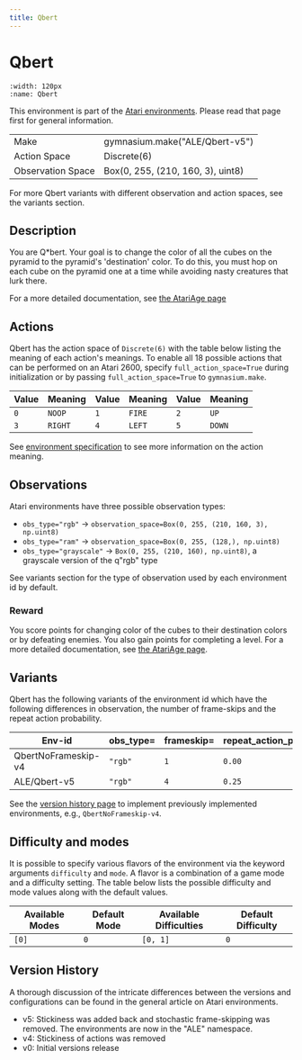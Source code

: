 ```yaml
---
title: Qbert
---
```


# Qbert

```{figure} ../_static/videos/environments/qbert.gif
:width: 120px
:name: Qbert
```

This environment is part of the <a href='..'>Atari environments</a>. Please read that page first for general information.

|                   |                                   |
|-------------------|-----------------------------------|
| Make              | gymnasium.make("ALE/Qbert-v5")    |
| Action Space      | Discrete(6)                       |
| Observation Space | Box(0, 255, (210, 160, 3), uint8) |

For more Qbert variants with different observation and action spaces, see the variants section.

## Description

You are Q*bert. Your goal is to change the color of all the cubes on the pyramid to the pyramid's 'destination' color. To do this, you must hop on each cube on the pyramid one at a time while avoiding nasty creatures that lurk there.

For a more detailed documentation, see [the AtariAge page](https://atariage.com/manual_html_page.php?SoftwareID=1224)

## Actions

Qbert has the action space of `Discrete(6)` with the table below listing the meaning of each action's meanings.
To enable all 18 possible actions that can be performed on an Atari 2600, specify `full_action_space=True` during
initialization or by passing `full_action_space=True` to `gymnasium.make`.

| Value   | Meaning   | Value   | Meaning   | Value   | Meaning   |
|---------|-----------|---------|-----------|---------|-----------|
| `0`     | `NOOP`    | `1`     | `FIRE`    | `2`     | `UP`      |
| `3`     | `RIGHT`   | `4`     | `LEFT`    | `5`     | `DOWN`    |

See [environment specification](../env-spec) to see more information on the action meaning.

## Observations

Atari environments have three possible observation types:

- `obs_type="rgb"` -> `observation_space=Box(0, 255, (210, 160, 3), np.uint8)`
- `obs_type="ram"` -> `observation_space=Box(0, 255, (128,), np.uint8)`
- `obs_type="grayscale"` -> `Box(0, 255, (210, 160), np.uint8)`, a grayscale version of the q"rgb" type

See variants section for the type of observation used by each environment id by default.

### Reward

You score points for changing color of the cubes to their destination colors or by defeating enemies. You also gain points for completing a level. For a more detailed documentation, see [the AtariAge page](https://atariage.com/manual_html_page.php?SystemID=2600&SoftwareID=1224&itemTypeID=HTMLMANUAL).

## Variants

Qbert has the following variants of the environment id which have the following differences in observation,
the number of frame-skips and the repeat action probability.

| Env-id              | obs_type=   | frameskip=   | repeat_action_probability=   |
|---------------------|-------------|--------------|------------------------------|
| QbertNoFrameskip-v4 | `"rgb"`     | `1`          | `0.00`                       |
| ALE/Qbert-v5        | `"rgb"`     | `4`          | `0.25`                       |

See the [version history page](https://ale.farama.org/environments/#version-history-and-naming-schemes) to implement previously implemented environments, e.g., `QbertNoFrameskip-v4`.

## Difficulty and modes

It is possible to specify various flavors of the environment via the keyword arguments `difficulty` and `mode`.
A flavor is a combination of a game mode and a difficulty setting. The table below lists the possible difficulty and mode values
along with the default values.

| Available Modes   | Default Mode   | Available Difficulties   | Default Difficulty   |
|-------------------|----------------|--------------------------|----------------------|
| `[0]`             | `0`            | `[0, 1]`                 | `0`                  |

## Version History

A thorough discussion of the intricate differences between the versions and configurations can be found in the general article on Atari environments.

* v5: Stickiness was added back and stochastic frame-skipping was removed. The environments are now in the "ALE" namespace.
* v4: Stickiness of actions was removed
* v0: Initial versions release
